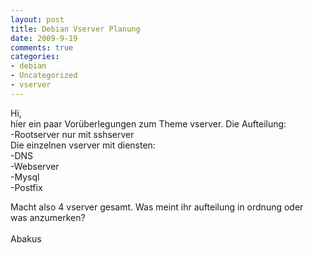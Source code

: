 ```yaml
--- 
layout: post
title: Debian Vserver Planung
date: 2009-9-19
comments: true
categories: 
- debian
- Uncategorized
- vserver
---
```

<p>Hi, <br />hier ein paar Vor&uuml;berlegungen zum Theme vserver. Die Aufteilung: <br />-Rootserver nur mit sshserver <br />Die einzelnen vserver mit diensten: <br />-DNS <br />-Webserver <br />-Mysql <br />-Postfix</p>
<p>Macht also 4 vserver gesamt. Was meint ihr aufteilung in ordnung oder <br />was anzumerken? <br />&nbsp;<br />Abakus</p>
